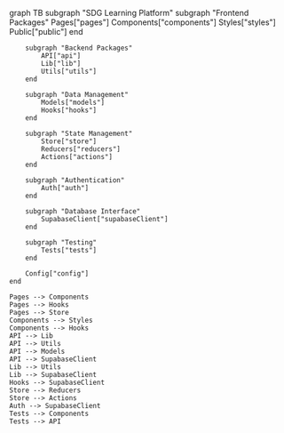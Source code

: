 graph TB
    subgraph "SDG Learning Platform"
        subgraph "Frontend Packages"
            Pages["pages"]
            Components["components"]
            Styles["styles"]
            Public["public"]
        end

        subgraph "Backend Packages"
            API["api"]
            Lib["lib"]
            Utils["utils"]
        end

        subgraph "Data Management"
            Models["models"]
            Hooks["hooks"]
        end

        subgraph "State Management"
            Store["store"]
            Reducers["reducers"]
            Actions["actions"]
        end

        subgraph "Authentication"
            Auth["auth"]
        end

        subgraph "Database Interface"
            SupabaseClient["supabaseClient"]
        end

        subgraph "Testing"
            Tests["tests"]
        end

        Config["config"]
    end

    Pages --> Components
    Pages --> Hooks
    Pages --> Store
    Components --> Styles
    Components --> Hooks
    API --> Lib
    API --> Utils
    API --> Models
    API --> SupabaseClient
    Lib --> Utils
    Lib --> SupabaseClient
    Hooks --> SupabaseClient
    Store --> Reducers
    Store --> Actions
    Auth --> SupabaseClient
    Tests --> Components
    Tests --> API